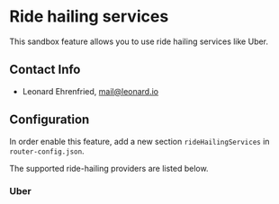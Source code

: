 # Ride hailing services

This sandbox feature allows you to use ride hailing services like Uber.

## Contact Info

- Leonard Ehrenfried, [mail@leonard.io](mailto:mail@leonard.io)

## Configuration

In order enable this feature, add a new section `rideHailingServices` in `router-config.json`.

The supported ride-hailing providers are listed below.

### Uber

<!-- INSERT: uber-car-hailing -->
